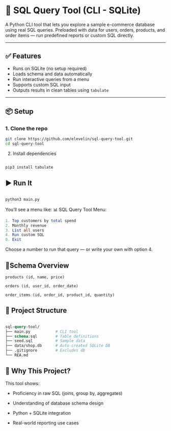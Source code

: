 # 🧮 SQL Query Tool (CLI - SQLite)

A Python CLI tool that lets you explore a sample e-commerce database using real SQL queries. Preloaded with data for users, orders, products, and order items — run predefined reports or custom SQL directly.

---

## ✅ Features

- Runs on SQLite (no setup required)
- Loads schema and data automatically
- Run interactive queries from a menu
- Supports custom SQL input
- Outputs results in clean tables using `tabulate`

---

## 📦 Setup

### 1. Clone the repo

```bash
git clone https://github.com/elevelin/sql-query-tool.git
cd sql-query-tool
```
2. Install dependencies
```bash

pip3 install tabulate
```
## ▶️ Run It
```bash

python3 main.py
```
You’ll see a menu like:
📊 SQL Query Tool Menu:
```mathematica
1. Top customers by total spend
2. Monthly revenue
3. List all users
4. Run custom SQL
0. Exit
```
Choose a number to run that query — or write your own with option 4.

## 🧪Schema Overview
```users (id, name, email, created_at)
products (id, name, price)

orders (id, user_id, order_date)

order_items (id, order_id, product_id, quantity)
```
## 📁 Project Structure
```graphql

sql-query-tool/
├── main.py           # CLI tool
├── schema.sql        # Table definitions
├── seed.sql          # Sample data
├── data/shop.db      # Auto-created SQLite DB
├── .gitignore        # Excludes db
└── REA.md
```
## 🚀 Why This Project?

This tool shows:

- Proficiency in raw SQL (joins, group by, aggregates)

- Understanding of database schema design

- Python + SQLite integration

- Real-world reporting use cases

